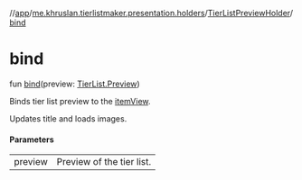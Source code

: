 //[app](../../../index.md)/[me.khruslan.tierlistmaker.presentation.holders](../index.md)/[TierListPreviewHolder](index.md)/[bind](bind.md)

# bind

fun [bind](bind.md)(preview: [TierList.Preview](../../me.khruslan.tierlistmaker.data.models.tierlist/-tier-list/-preview/index.md))

Binds tier list preview to the [itemView](../../../../app/me.khruslan.tierlistmaker.presentation.holders/-tier-list-preview-holder/item-view.md).

Updates title and loads images.

#### Parameters

| | |
|---|---|
| preview | Preview of the tier list. |
